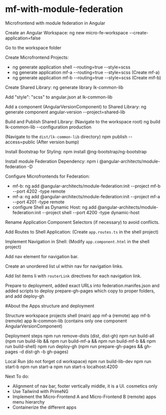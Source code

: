# mf-with-module-federation

Microfrontend with module federation in Angular

Create an Angular Workspace: ng new micro-fe-workspace --create-application=false

Go to the workspace folder

Create Microfrontend Projects:

- ng generate application shell --routing=true --style=scss
- ng generate application mf-a --routing=true --style=scss (Create mf-a)
- ng generate application mf-b --routing=true --style=scss (Create mif-b)

Create Shared Library: ng generate library lk-common-lib

Add "style": "scss" to angular.json at lk-common-lib

Add a component (AngularVersionComponent) to Shared Library: ng generate component angular-version --project=shared-lib

Build and Publish Shared Library: (Navigate to the workspace root) ng build lk-common-lib --configuration production

(Navigate to the `dist/lk-common-lib` directory) npm publish --access=public (After version bump)

Install Bootstrap for Styling: npm install @ng-bootstrap/ng-bootstrap

Install module Federation Dependency: npm i @angular-architects/module-federation -D

Configure Microfrontends for Federation:

- mf-b: ng add @angular-architects/module-federation:init --project mf-b --port 4202 -type remote
- mf-a: ng add @angular-architects/module-federation:init --project mf-a --port 4201 -type remote
- configure Shell as Dynamic Host: ng add @angular-architects/module-federation:init --project shell --port 4200 -type dynamic-host

Rename Application Component Selectors (if necessary) to avoid conflicts.

Add Routes to Shell Application: (Create `app.routes.ts` in the shell project)

Implement Navigation in Shell: (Modify `app.component.html` in the shell project)

Add nav element for navigation bar.

Create an unordered list ul within nav for navigation links.

Add list items li with `routerLink` directives for each navigation link.

Prepare to deployment, added exact URLs into federation.manifes.json and added scripts to deploy prepare-gh-pages which copy to proper folders, and add deploy-gh

#About the Apps structure and deployment

Structure
workspace
projects
shell (main) app
mf-a (remote) app
mf-b (remote) app
lk-common-lib (contains only one component AngularVersionComponent)

Deployment steps
npm run remove-dists (dist, dist-gh)
npm run build-all (npm run build-lib && npm run build-mf-a && npm run build-mf-b && npm run build-shell)
npm run deploy-gh (npm run prepare-gh-pages && gh-pages -d dist-gh -b gh-pages)

Local Run (do not forget cd workspace)
npm run build-lib-dev
npm run start-b
npm run start-a
npm run start-s
localhost:4200

Next To do:

- Alignment of nav bar, footer vertically middle, it is a UI. cosmetics only
- Use Tailwind with PrimeNG
- Implement the Micro-Frontend A and Micro-Frontend B (remote) apps menu hierarchy
- Containerize the different apps
